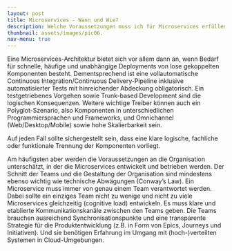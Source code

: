```yaml
---
layout: post
title: Microservices - Wann und Wie?
description: Welche Voraussetzungen muss ich für Microservices erfüllen?
thumbnail: assets/images/pic06.
nav-menu: true
---
```


Eine Microservices-Architektur bietet sich vor allem dann an, wenn Bedarf für schnelle, häufige und unabhängige
Deployments von lose gekoppelten Komponenten besteht. Dementsprechend ist eine vollautomatische Continuous
Integration/Continuous Delivery-Pipeline inklusive automatisierter Tests mit hinreichender Abdeckung obligatorisch.
Ein testgetriebenes Vorgehen sowie Trunk-based Development sind die logischen Konsequenzen. Weitere wichtige Treiber
können auch ein Polyglot-Szenario, also Komponenten in unterschiedlichen Programmiersprachen und Frameworks, und
Omnichannel (Web/Desktop/Mobile) sowie hohe Skalierbarkeit sein.

Auf jeden Fall sollte sichergestellt sein, dass eine klare logische, fachliche oder funktionale Trennung der
Komponenten vorliegt.

Am häufigsten aber werden die Voraussetzungen an die Organisation unterschätzt, in der die Microservices entwickelt
und betrieben werden. Der Schnitt der Teams und die Gestaltung der Organisation sind mindestens ebenso wichtig wie
technische Abwägungen (Conway’s Law). Ein Microservice muss immer von genau einem Team verantwortet werden.
Dabei sollte ein einziges Team nicht zu wenige und nicht zu viele Microservices gleichzeitig (cognitive load) entwickeln.
Es muss klare und etablierte Kommunikationskanäle zwischen den Teams geben. Die Teams brauchen ausreichend
Synchronisationspunkte und eine transparente Strategie für die Produktentwicklung (z.B. in Form von Epics, Journeys und Initiativen).
Und sie benötigen Erfahrung im Umgang mit (hoch-)verteilten Systemen in Cloud-Umgebungen.
